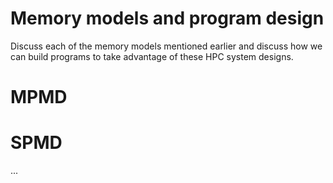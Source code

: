 # Memory models and program design

Discuss each of the memory models mentioned earlier and discuss how we can build programs to take advantage of these HPC system designs.


# MPMD


# SPMD


...